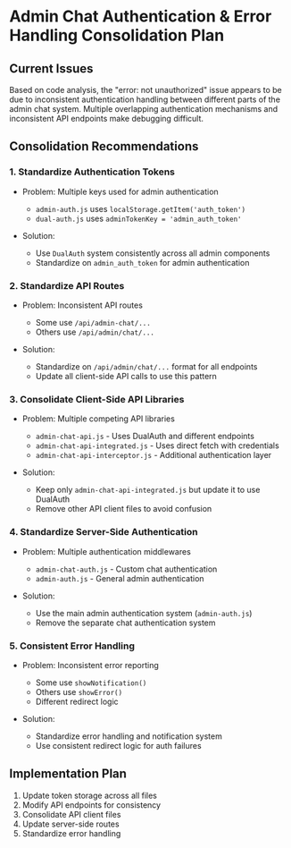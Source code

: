 # Admin Chat Authentication & Error Handling Consolidation Plan

## Current Issues
Based on code analysis, the "error: not unauthorized" issue appears to be due to inconsistent authentication handling between different parts of the admin chat system. Multiple overlapping authentication mechanisms and inconsistent API endpoints make debugging difficult.

## Consolidation Recommendations

### 1. Standardize Authentication Tokens
- Problem: Multiple keys used for admin authentication
  - `admin-auth.js` uses `localStorage.getItem('auth_token')`
  - `dual-auth.js` uses `adminTokenKey = 'admin_auth_token'`
  
- Solution:
  - Use `DualAuth` system consistently across all admin components
  - Standardize on `admin_auth_token` for admin authentication

### 2. Standardize API Routes
- Problem: Inconsistent API routes
  - Some use `/api/admin-chat/...` 
  - Others use `/api/admin/chat/...`
  
- Solution:
  - Standardize on `/api/admin/chat/...` format for all endpoints
  - Update all client-side API calls to use this pattern

### 3. Consolidate Client-Side API Libraries
- Problem: Multiple competing API libraries
  - `admin-chat-api.js` - Uses DualAuth and different endpoints
  - `admin-chat-api-integrated.js` - Uses direct fetch with credentials
  - `admin-chat-api-interceptor.js` - Additional authentication layer
  
- Solution:
  - Keep only `admin-chat-api-integrated.js` but update it to use DualAuth
  - Remove other API client files to avoid confusion

### 4. Standardize Server-Side Authentication
- Problem: Multiple authentication middlewares
  - `admin-chat-auth.js` - Custom chat authentication
  - `admin-auth.js` - General admin authentication
  
- Solution:
  - Use the main admin authentication system (`admin-auth.js`)
  - Remove the separate chat authentication system

### 5. Consistent Error Handling
- Problem: Inconsistent error reporting
  - Some use `showNotification()`
  - Others use `showError()`
  - Different redirect logic
  
- Solution:
  - Standardize error handling and notification system
  - Use consistent redirect logic for auth failures

## Implementation Plan
1. Update token storage across all files
2. Modify API endpoints for consistency
3. Consolidate API client files
4. Update server-side routes
5. Standardize error handling

